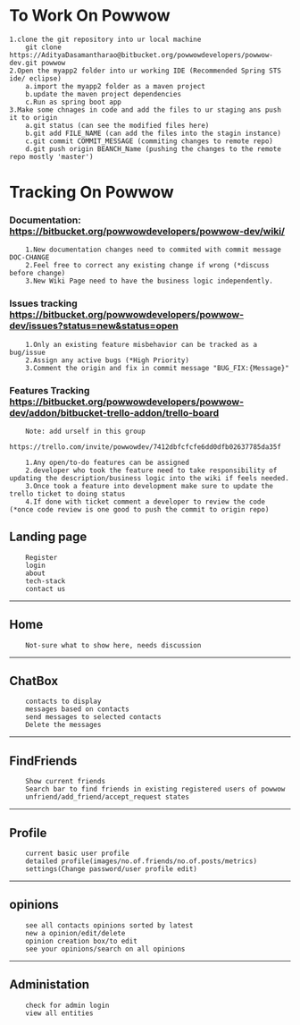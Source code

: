 # To Work On Powwow
	1.clone the git repository into ur local machine
		git clone https://AdityaDasamantharao@bitbucket.org/powwowdevelopers/powwow-dev.git powwow
	2.Open the myapp2 folder into ur working IDE (Recommended Spring STS ide/ eclipse)
        a.import the myapp2 folder as a maven project
        b.update the maven project dependencies
        c.Run as spring boot app
	3.Make some chnages in code and add the files to ur staging ans push it to origin
		a.git status (can see the modified files here)
		b.git add FILE_NAME (can add the files into the stagin instance)
		c.git commit COMMIT_MESSAGE (commiting changes to remote repo)
		d.git push origin BEANCH_Name (pushing the changes to the remote repo mostly 'master')
        
# Tracking On Powwow
### Documentation: https://bitbucket.org/powwowdevelopers/powwow-dev/wiki/
        1.New documentation changes need to commited with commit message DOC-CHANGE
        2.Feel free to correct any existing change if wrong (*discuss before change)
        3.New Wiki Page need to have the business logic independently.
        
### Issues tracking https://bitbucket.org/powwowdevelopers/powwow-dev/issues?status=new&status=open
        1.Only an existing feature misbehavior can be tracked as a bug/issue
        2.Assign any active bugs (*High Priority)
        3.Comment the origin and fix in commit message "BUG_FIX:{Message}"

### Features Tracking https://bitbucket.org/powwowdevelopers/powwow-dev/addon/bitbucket-trello-addon/trello-board
		Note: add urself in this group 
		https://trello.com/invite/powwowdev/7412dbfcfcfe6dd0dfb02637785da35f
        
		1.Any open/to-do features can be assigned 
        2.developer who took the feature need to take responsibility of updating the description/business logic into the wiki if feels needed.
        3.Once took a feature into development make sure to update the trello ticket to doing status
        4.If done with ticket comment a developer to review the code (*once code review is one good to push the commit to origin repo)

## Landing page
		Register
		login
		about
		tech-stack
		contact us
---
## Home
		Not-sure what to show here, needs discussion
---
## ChatBox
		contacts to display
		messages based on contacts
		send messages to selected contacts
		Delete the messages
---
## FindFriends
		Show current friends
		Search bar to find friends in existing registered users of powwow
		unfriend/add_friend/accept_request states
---
## Profile
		current basic user profile
		detailed profile(images/no.of.friends/no.of.posts/metrics)
		settings(Change password/user profile edit)
---
## opinions
		see all contacts opinions sorted by latest
		new a opinion/edit/delete
		opinion creation box/to edit
		see your opinions/search on all opinions
---
## Administation
		check for admin login
		view all entities